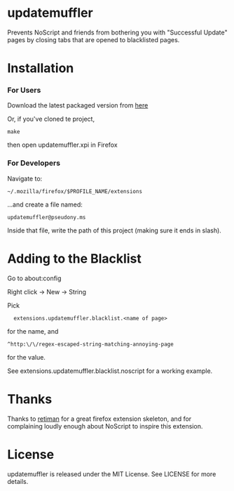 updatemuffler
============
Prevents NoScript and friends from bothering you with "Successful Update" pages by closing tabs that are opened to blacklisted pages.

Installation
============

### For Users

Download the latest packaged version from [here](http://github.com/downloads/thebigbad/updatemuffler/updatemuffler.xpi)

Or, if you've cloned te project,

    make

then open updatemuffler.xpi in Firefox

### For Developers

Navigate to:

    ~/.mozilla/firefox/$PROFILE_NAME/extensions

...and create a file named:

    updatemuffler@pseudony.ms

Inside that file, write the path of this project (making sure it ends in slash).

Adding to the Blacklist
=======================

Go to about:config

Right click -> New -> String

Pick

      extensions.updatemuffler.blacklist.<name of page>

for the name, and

    ^http:\/\/regex-escaped-string-matching-annoying-page

for the value.

See extensions.updatemuffler.blacklist.noscript for a working example.

Thanks
======
Thanks to [retiman](http://github.com/retiman) for a great firefox extension skeleton, and for complaining loudly enough about NoScript to inspire this extension.

License
=======

updatemuffler is released under the MIT License. See LICENSE for more details.
